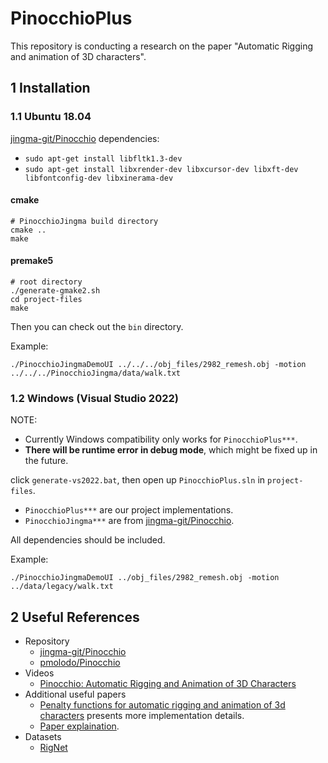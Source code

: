 # PinocchioPlus

This repository is conducting a research on the paper "Automatic Rigging and animation of 3D characters".

## 1 Installation

### 1.1 Ubuntu 18.04

[jingma-git/Pinocchio](https://github.com/jingma-git/Pinocchio) dependencies:
- `sudo apt-get install libfltk1.3-dev`
- `sudo apt-get install libxrender-dev libxcursor-dev libxft-dev libfontconfig-dev libxinerama-dev`

#### cmake

```
# PinocchioJingma build directory
cmake ..
make
```

#### premake5

```
# root directory
./generate-gmake2.sh 
cd project-files
make
```

Then you can check out the `bin` directory.


Example:

```
./PinocchioJingmaDemoUI ../../../obj_files/2982_remesh.obj -motion ../../../PinocchioJingma/data/walk.txt
```

### 1.2 Windows (Visual Studio 2022)

NOTE: 

- Currently Windows compatibility only works for `PinocchioPlus***`.
- **There will be runtime error in debug mode**, which might be fixed up in the future.

click `generate-vs2022.bat`, then open up `PinocchioPlus.sln` in `project-files`.

- `PinocchioPlus***` are our project implementations. 
- `PinocchioJingma***` are from [jingma-git/Pinocchio](https://github.com/jingma-git/Pinocchio).

All dependencies should be included.

Example:

```
./PinocchioJingmaDemoUI ../obj_files/2982_remesh.obj -motion ../data/legacy/walk.txt
```

## 2 Useful References

- Repository
  - [jingma-git/Pinocchio](https://github.com/jingma-git/Pinocchio)
  - [pmolodo/Pinocchio](https://github.com/pmolodo/Pinocchio)
- Videos
  - [Pinocchio: Automatic Rigging and Animation of 3D Characters](https://www.youtube.com/watch?v=EklzamltEgM)
- Additional useful papers
  - [Penalty functions for automatic rigging and animation of 3d characters](https://people.csail.mit.edu/ibaran/papers/2007-SIGGRAPH-Pinocchio-Penalty.pdf) presents more implementation details.
  - [Paper explaination](https://www.jianshu.com/p/763a682c13cc).
- Datasets
  - [RigNet](https://github.com/zhan-xu/RigNet)
